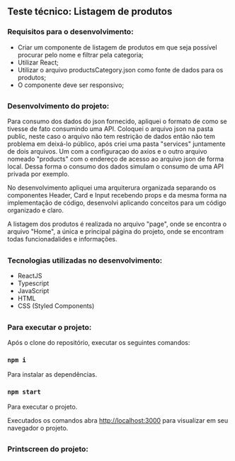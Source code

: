 ## Teste técnico: Listagem de produtos

### Requisitos para o desenvolvimento:

- Criar um componente de listagem de produtos em que seja possível procurar pelo nome e filtrar pela categoria; 
- Utilizar React;
- Utilizar o arquivo productsCategory.json como fonte de dados para os produtos;
- O componente deve ser responsivo;

##

### Desenvolvimento do projeto:

Para consumo dos dados do json fornecido, apliquei o formato de como se tivesse de fato consumindo uma API. Coloquei o arquivo json na pasta public, neste caso o arquivo não tem restrição de dados então não tem problema em deixá-lo público, após criei uma pasta "services" juntamente de dois arquivos. Um com a configuraçao do axios e o outro arquivo nomeado "products" com o endereço de acesso ao arquivo json de forma local. Dessa forma o consumo dos dados simulam o consumo de uma API privada por exemplo.

No desenvolvimento apliquei uma arquiterura organizada separando os componentes Header, Card e Input recebendo props e da mesma forma na implementação de código, desenvolvi aplicando conceitos para um código organizado e claro. 

A listagem dos produtos é realizada no arquivo "page", onde se encontra o arquivo "Home", a única e principal página do projeto, onde se encontram todas funcionadalides e informações.

##

### Tecnologias utilizadas no desenvolvimento:

- ReactJS
- Typescript
- JavaScript
- HTML
- CSS (Styled Components)

##

### Para executar o projeto:

Após o clone do repositório, executar os seguintes comandos:

### `npm i`
Para instalar as dependências.

### `npm start`
Para executar o projeto.

Executados os comandos abra [http://localhost:3000](http://localhost:3000) para visualizar em seu navegador o projeto.

##

### Printscreen do projeto:
